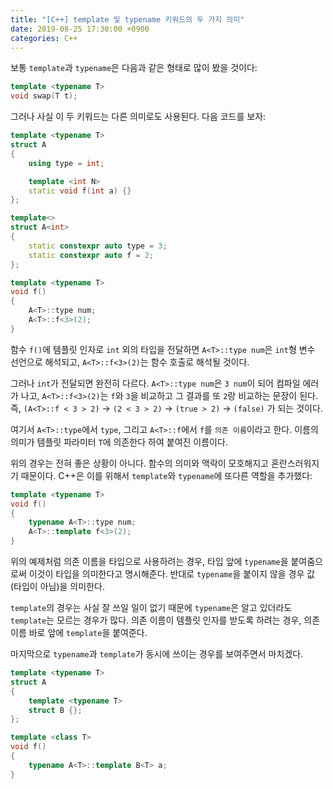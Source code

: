 ```yaml
---
title: "[C++] template 및 typename 키워드의 두 가지 의미"
date: 2019-08-25 17:30:00 +0900
categories: C++
---
```


보통 `template`과 `typename`은 다음과 같은 형태로 많이 봤을 것이다:

```cpp
template <typename T>
void swap(T t);
```

그러나 사실 이 두 키워드는 다른 의미로도 사용된다. 다음 코드를 보자:

```cpp
template <typename T>
struct A
{
    using type = int;

    template <int N>
    static void f(int a) {}
};

template<>
struct A<int>
{
    static constexpr auto type = 3;
    static constexpr auto f = 2;
};

template <typename T>
void f()
{
    A<T>::type num;
    A<T>::f<3>(2);
}
```

함수 `f()`에 템플릿 인자로 `int` 외의 타입을 전달하면 `A<T>::type num`은 `int`형 변수 선언으로 해석되고, `A<T>::f<3>(2)`는 함수 호출로 해석될 것이다.

그러나 `int`가 전달되면 완전히 다르다. `A<T>::type num`은 `3 num`이 되어 컴파일 에러가 나고, `A<T>::f<3>(2)`는 `f`와 `3`을 비교하고 그 결과를 또 `2`랑 비교하는 문장이 된다. 즉, `(A<T>::f < 3 > 2)` → `(2 < 3 > 2)` → `(true > 2)` → `(false)` 가 되는 것이다.

여기서 `A<T>::type`에서 `type`, 그리고 `A<T>::f`에서 `f`를 `의존 이름`이라고 한다. 이름의 의미가 템플릿 파라미터 `T`에 의존한다 하여 붙여진 이름이다.

위의 경우는 전혀 좋은 상황이 아니다. 함수의 의미와 맥락이 모호해지고 혼란스러워지기 때문이다. C++은 이를 위해서 `template`와 `typename`에 또다른 역할을 추가했다:

```cpp
template <typename T>
void f()
{
    typename A<T>::type num;
    A<T>::template f<3>(2);
}
```

위의 예제처럼 의존 이름을 타입으로 사용하려는 경우, 타입 앞에 `typename`을 붙여줌으로써 이것이 타입을 의미한다고 명시해준다. 반대로 `typename`을 붙이지 않을 경우 값(타입이 아님)을 의미한다.

`template`의 경우는 사실 잘 쓰일 일이 없기 때문에 `typename`은 알고 있더라도 `template`는 모르는 경우가 많다. 의존 이름이 템플릿 인자를 받도록 하려는 경우, 의존 이름 바로 앞에 `template`을 붙여준다.

마지막으로 `typename`과 `template`가 동시에 쓰이는 경우를 보여주면서 마치겠다.

```cpp
template <typename T>
struct A
{
    template <typename T>
    struct B {};
};

template <class T>
void f()
{
    typename A<T>::template B<T> a;
}
```
